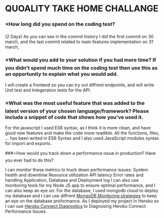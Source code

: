 # QUOALITY TAKE HOME CHALLANGE

> 

### ⭐️How long did you spend on the coding test?
(2 Days) As you can see in the commit history I did the first commit on 30 march, and the last commit related to main features implementation on 31 march, 

### ⭐️What would you add to your solution if you had more time? If you didn't spend much time on the coding test then use this as an opportunity to explain what you would add.

I will create a frontend so you can try out diffrent endpoints, and will write Unit test and Integeration tests for the API. 

### ⭐️What was the most useful feature that was added to the latest version of your chosen language/framework? Please include a snippet of code that shows how you've used it.

For the javascript I used ES6 syntax, as I think it is more clean, and have good new features and make the code more readible.
All the functions, files, ... has been writed in ES6 Syntax and I also used JavaScript modules syntax for import and exports.

###⭐️How would you track down a performance issue in production? Have you ever had to do this?

I can monitor these metrics to truck down performance issues:
System health and downtime
Resource utilization
API latency
Error rates and handling
Application, Database and Deployment log
I can also use monitoring tools for my Node JS app to ensure optimal performance, and I can also keep an eye on:
For the database, I used mongodb cloud to deploy my database and I can use diffrent [MongoDB Monitoring strategies](https://www.mongodb.com/docs/manual/administration/monitoring/) to keep an eye on the database proformance.
As I deployed my project in Heroku so I can use [Heroku Connect Diagnostics](https://devcenter.heroku.com/articles/heroku-connect-diagnose) to Diagnosing Heroku Connect Performance Issues.

